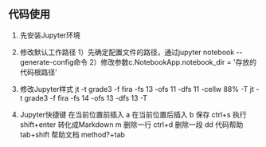 

## 代码使用

1. 先安装Jupyter环境
2. 修改默认工作路径
   1）先确定配置文件的路径，通过jupyter notebook --generate-config命令
   2）修改参数c.NotebookApp.notebook_dir = '存放的代码根路径'
3. 修改Jupyter样式
   jt -t grade3 -f fira  -fs 13 -ofs 11 -dfs 11 -cellw 88% -T
   jt -t grade3 -f fira  -fs 14 -ofs 13 -dfs 13 -T


4. Jupyter快捷键
   在当前位置前插入 a
   在当前位置后插入 b
   保存 ctrl+s
   执行 shift+enter
   转化成Markdown  m
   删除一行 ctrl+d
   删除一段 dd
   代码帮助 tab+shift
   帮助文档 method?+tab
